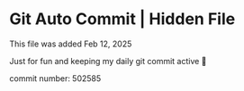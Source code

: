 # Git Auto Commit | Hidden File

This file was added Feb 12, 2025

Just for fun and keeping my daily git commit active 🤪

commit number: 502585

